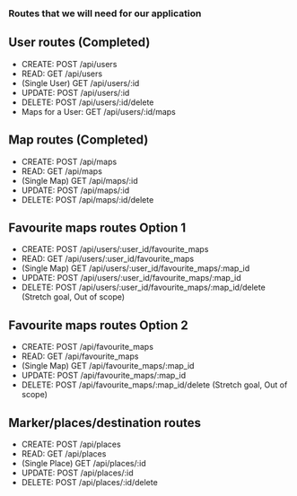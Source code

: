 ### Routes that we will need for our application

## User routes (Completed)

* CREATE:          POST /api/users
* READ:            GET  /api/users
* (Single User)    GET  /api/users/:id
* UPDATE:          POST /api/users/:id
* DELETE:          POST /api/users/:id/delete
* Maps for a User: GET  /api/users/:id/maps

## Map routes (Completed)

* CREATE:      POST /api/maps
* READ:        GET  /api/maps
* (Single Map) GET  /api/maps/:id
* UPDATE:      POST /api/maps/:id
* DELETE:      POST /api/maps/:id/delete

## Favourite maps routes Option 1

* CREATE:      POST /api/users/:user_id/favourite_maps
* READ:        GET  /api/users/:user_id/favourite_maps
* (Single Map) GET  /api/users/:user_id/favourite_maps/:map_id
* UPDATE:      POST /api/users/:user_id/favourite_maps/:map_id
* DELETE:      POST /api/users/:user_id/favourite_maps/:map_id/delete (Stretch goal, Out of scope)

## Favourite maps routes Option 2

* CREATE:      POST /api/favourite_maps
* READ:        GET  /api/favourite_maps
* (Single Map) GET  /api/favourite_maps/:map_id
* UPDATE:      POST /api/favourite_maps/:map_id
* DELETE:      POST /api/favourite_maps/:map_id/delete (Stretch goal, Out of scope)

## Marker/places/destination routes

* CREATE:        POST /api/places
* READ:          GET  /api/places
* (Single Place) GET  /api/places/:id
* UPDATE:        POST /api/places/:id
* DELETE:        POST /api/places/:id/delete
